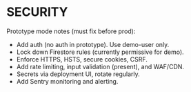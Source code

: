 # SECURITY

Prototype mode notes (must fix before prod):
- Add auth (no auth in prototype). Use demo-user only.
- Lock down Firestore rules (currently permissive for demo).
- Enforce HTTPS, HSTS, secure cookies, CSRF.
- Add rate limiting, input validation (present), and WAF/CDN.
- Secrets via deployment UI, rotate regularly.
- Add Sentry monitoring and alerting.
